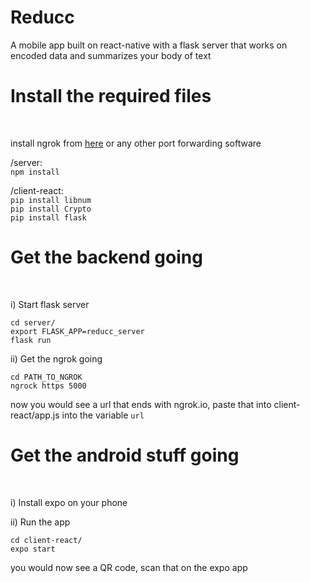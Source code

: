 # Reducc
A mobile app built on react-native with a flask server that works on encoded data and summarizes your body of text


<h1>Install the required files </h1> </br> 

install ngrok from [here](https://ngrok.com/) or any other port forwarding software

/server:</br>
`npm install` </br>

/client-react:</br>
`pip install libnum` </br>
`pip install Crypto` </br>
`pip install flask` </br>

<h1>Get the backend going </h1> </br>

i) Start flask server
```
cd server/
export FLASK_APP=reducc_server
flask run
```
ii) Get the ngrok going
```
cd PATH_TO_NGROK
ngrock https 5000
```

now you would see a url that ends with ngrok.io, paste that into client-react/app.js into the variable `url`

<h1>Get the android stuff going </h1> </br>

i) Install expo on your phone

ii) Run the app
```
cd client-react/
expo start
```
you would now see a QR code, scan that on the expo app

